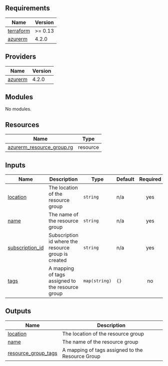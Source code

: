 ## Requirements

| Name | Version |
|------|---------|
| <a name="requirement_terraform"></a> [terraform](#requirement\_terraform) | >= 0.13 |
| <a name="requirement_azurerm"></a> [azurerm](#requirement\_azurerm) | 4.2.0 |

## Providers

| Name | Version |
|------|---------|
| <a name="provider_azurerm"></a> [azurerm](#provider\_azurerm) | 4.2.0 |

## Modules

No modules.

## Resources

| Name | Type |
|------|------|
| [azurerm_resource_group.rg](https://registry.terraform.io/providers/hashicorp/azurerm/4.2.0/docs/resources/resource_group) | resource |

## Inputs

| Name | Description | Type | Default | Required |
|------|-------------|------|---------|:--------:|
| <a name="input_location"></a> [location](#input\_location) | The location of the resource group | `string` | n/a | yes |
| <a name="input_name"></a> [name](#input\_name) | The name of the resource group | `string` | n/a | yes |
| <a name="input_subscription_id"></a> [subscription\_id](#input\_subscription\_id) | Subscription id where the resource group is created | `string` | n/a | yes |
| <a name="input_tags"></a> [tags](#input\_tags) | A mapping of tags assigned to the resource group | `map(string)` | `{}` | no |

## Outputs

| Name | Description |
|------|-------------|
| <a name="output_location"></a> [location](#output\_location) | The location of the resource group |
| <a name="output_name"></a> [name](#output\_name) | The name of the resource group |
| <a name="output_resource_group_tags"></a> [resource\_group\_tags](#output\_resource\_group\_tags) | A mapping of tags assigned to the Resource Group |
